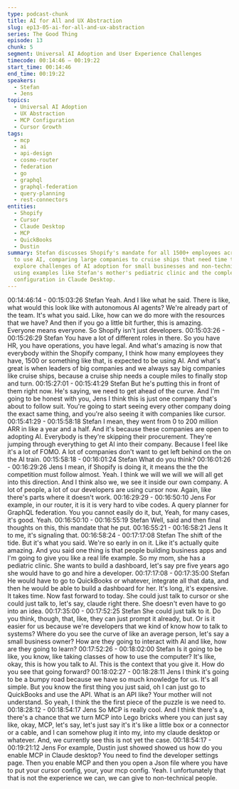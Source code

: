 ```yaml
---
type: podcast-chunk
title: AI for All and UX Abstraction
slug: ep13-05-ai-for-all-and-ux-abstraction
series: The Good Thing
episode: 13
chunk: 5
segment: Universal AI Adoption and User Experience Challenges
timecode: 00:14:46 – 00:19:22
start_time: 00:14:46
end_time: 00:19:22
speakers:
  - Stefan
  - Jens
topics:
  - Universal AI Adoption
  - UX Abstraction
  - MCP Configuration
  - Cursor Growth
tags:
  - mcp
  - ai
  - api-design
  - cosmo-router
  - federation
  - go
  - graphql
  - graphql-federation
  - query-planning
  - rest-connectors
entities:
  - Shopify
  - Cursor
  - Claude Desktop
  - MCP
  - QuickBooks
  - Dustin
summary: Stefan discusses Shopify's mandate for all 1500+ employees across all departments
  to use AI, comparing large companies to cruise ships that need time to turn. They
  explore challenges of AI adoption for small businesses and non-technical users,
  using examples like Stefan's mother's pediatric clinic and the complexity of MCP
  configuration in Claude Desktop.
---
```


00:14:46:14 - 00:15:03:26
Stefan
Yeah. And I like what he said. There is like, what would this look like with autonomous AI
agents? We're already part of the team. It's what you said. Like, how can we do more with the
resources that we have? And then if you go a little bit further, this is amazing. Everyone means
everyone. So Shopify isn't just developers.
00:15:03:26 - 00:15:26:29
Stefan
You have a lot of different roles in there. So you have HR, you have operations, you have legal.
And what's amazing is now that everybody within the Shopify company, I think how many
employees they have, 1500 or something like that, is expected to be using AI. And what's great
is when leaders of big companies and we always say big companies like cruise ships, because
a cruise ship needs a couple miles to finally stop and turn.
00:15:27:01 - 00:15:41:29
Stefan
But he's putting this in front of them right now. He's saying, we need to get ahead of the curve.
And I'm going to be honest with you, Jens I think this is just one company that's about to follow
suit. You're going to start seeing every other company doing the exact same thing, and you're
also seeing it with companies like cursor.
00:15:41:29 - 00:15:58:18
Stefan
I mean, they went from 0 to 200 million ARR in like a year and a half. And it's because these
companies are open to adopting AI. Everybody is they're skipping their procurement. They're
jumping through everything to get AI into their company. Because I feel like it's a lot of FOMO. A
lot of companies don't want to get left behind on the on the AI train.
00:15:58:18 - 00:16:01:24
Stefan
What do you think?
00:16:01:26 - 00:16:29:26
Jens
I mean, if Shopify is doing it, it means the the the competition must follow almost. Yeah. I think
we will we will we will all get into this direction. And I think also we, we see it inside our own
company. A lot of people, a lot of our developers are using cursor now. Again, like there's parts
where it doesn't work.
00:16:29:29 - 00:16:50:10
Jens
For example, in our router, it is it is very hard to vibe codes. A query planner for GraphQL
federation. You you cannot easily do it, but, Yeah, for many cases, it's good. Yeah.
00:16:50:10 - 00:16:55:19
Stefan
Well, said and then final thoughts on this, this mandate that he put.
00:16:55:21 - 00:16:58:21
Jens
It to me, it's signaling that.
00:16:58:24 - 00:17:17:08
Stefan
The shift of the tide. But it's what you said. We're so early in on it. Like it's actually quite
amazing. And you said one thing is that people building business apps and I'm going to give you
like a real life example. So my mom, she has a pediatric clinic. She wants to build a dashboard,
let's say pre five years ago she would have to go and hire a developer.
00:17:17:08 - 00:17:35:00
Stefan
He would have to go to QuickBooks or whatever, integrate all that data, and then he would be
able to build a dashboard for her. It's long, it's expensive. It takes time. Now fast forward to
today. She could just talk to cursor or she could just talk to, let's say, claude right there. She
doesn't even have to go into an idea.
00:17:35:00 - 00:17:52:25
Stefan
She could just talk to it. Do you think, though, that, like, they can just prompt it already, but. Or is
it easier for us because we're developers that we kind of know how to talk to systems? Where
do you see the curve of like an average person, let's say a small business owner? How are they
going to interact with AI and like, how are they going to learn?
00:17:52:26 - 00:18:02:00
Stefan
Is it going to be like, you know, like taking classes of how to use the computer? It's like, okay,
this is how you talk to AI. This is the context that you give it. How do you see that going
forward?
00:18:02:27 - 00:18:28:11
Jens
I think it's going to be a bumpy road because we have so much knowledge for us. It's all simple.
But you know the first thing you just said, oh I can just go to QuickBooks and use the API. What
is an API like? Your mother will not understand. So yeah, I think the the first piece of the puzzle
is we need to.
00:18:28:12 - 00:18:54:17
Jens
So MCP is really cool. And I think there's a, there's a chance that we turn MCP into Lego bricks
where you can just say like, okay, MCP, let's say, let's just say it's it's like a little box or a
connector or a cable, and I can somehow plug it into my, into my claude desktop or whatever.
And, we currently see this is not yet the case.
00:18:54:17 - 00:19:21:12
Jens
For example, Dustin just showed showed us how do you enable MCP in Claude desktop? You
need to find the developer settings page. Then you enable MCP and then you open a Json file
where you have to put your cursor config, your, your mcp config. Yeah. I unfortunately that that
is not the experience we can, we can give to non-technical people.